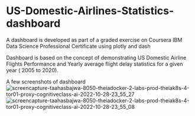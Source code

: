 # US-Domestic-Airlines-Statistics-dashboard

A dashboard is developed as part of a graded exercise on Coursera IBM Data Science Professional Certificate using plotly and dash

Dashboard is based on the concept of demonstrating US Domestic Airline Flights Performance and Yearly average flight delay statistics for a given year ( 2005 to 2020).

A few screenshots of dashboard
![screencapture-taahasbajwa-8050-theiadocker-2-labs-prod-theiak8s-4-tor01-proxy-cognitiveclass-ai-2022-10-28-23_55_27](https://user-images.githubusercontent.com/5251294/198815766-3287bc1b-4ea6-4663-854e-654700b663b3.png)
![screencapture-taahasbajwa-8050-theiadocker-2-labs-prod-theiak8s-4-tor01-proxy-cognitiveclass-ai-2022-10-28-23_55_08](https://user-images.githubusercontent.com/5251294/198815774-bd71b597-c469-4eb5-87e2-40867904bfce.png)
